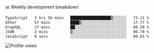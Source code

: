 
📊 Weekly development breakdown
<!--START_SECTION:waka-->

```txt
TypeScript   3 hrs 56 mins   ██████████████████▒░░░░░░   73.11 %
Other        57 mins         ████▒░░░░░░░░░░░░░░░░░░░░   17.77 %
GraphQL      27 mins         ██░░░░░░░░░░░░░░░░░░░░░░░   08.39 %
JSON         2 mins          ▒░░░░░░░░░░░░░░░░░░░░░░░░   00.70 %
JavaScript   0 secs          ░░░░░░░░░░░░░░░░░░░░░░░░░   00.03 %
```

<!--END_SECTION:waka-->

<img src="https://gpvc.arturio.dev/iqbalfasri" alt="Profile views"/>
